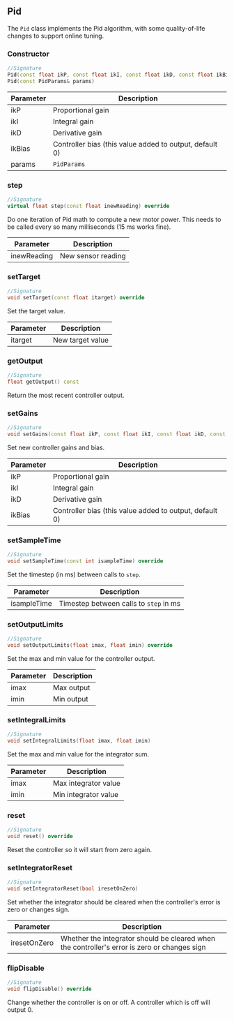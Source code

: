 ## Pid

The `Pid` class implements the Pid algorithm, with some quality-of-life changes to support online tuning.

### Constructor

```c++
//Signature
Pid(const float ikP, const float ikI, const float ikD, const float ikBias = 0)
Pid(const PidParams& params)
```

Parameter | Description
----------|------------
ikP | Proportional gain
ikI | Integral gain
ikD | Derivative gain
ikBias | Controller bias (this value added to output, default 0)
params | `PidParams`

### step

```c++
//Signature
virtual float step(const float inewReading) override
```

Do one iteration of Pid math to compute a new motor power. This needs to be called every so many milliseconds (15 ms works fine).

Parameter | Description
----------|------------
inewReading | New sensor reading

### setTarget

```c++
//Signature
void setTarget(const float itarget) override
```

Set the target value.

Parameter | Description
----------|------------
itarget | New target value

### getOutput

```c++
//Signature
float getOutput() const
```

Return the most recent controller output.

### setGains

```c++
//Signature
void setGains(const float ikP, const float ikI, const float ikD, const float ikBias = 0)
```

Set new controller gains and bias.

Parameter | Description
----------|------------
ikP | Proportional gain
ikI | Integral gain
ikD | Derivative gain
ikBias | Controller bias (this value added to output, default 0)

### setSampleTime

```c++
//Signature
void setSampleTime(const int isampleTime) override
```

Set the timestep (in ms) between calls to `step`.

Parameter | Description
----------|------------
isampleTime | Timestep between calls to `step` in ms

### setOutputLimits

```c++
//Signature
void setOutputLimits(float imax, float imin) override
```

Set the max and min value for the controller output.

Parameter | Description
----------|------------
imax | Max output
imin | Min output

### setIntegralLimits

```c++
//Signature
void setIntegralLimits(float imax, float imin)
```

Set the max and min value for the integrator sum.

Parameter | Description
----------|------------
imax | Max integrator value
imin | Min integrator value

### reset

```c++
//Signature
void reset() override
```

Reset the controller so it will start from zero again.

### setIntegratorReset

```c++
//Signature
void setIntegratorReset(bool iresetOnZero)
```

Set whether the integrator should be cleared when the controller's error is zero or changes sign.


Parameter | Description
----------|------------
iresetOnZero | Whether the integrator should be cleared when the controller's error is zero or changes sign

### flipDisable

```c++
//Signature
void flipDisable() override
```

Change whether the controller is on or off. A controller which is off will output 0.

